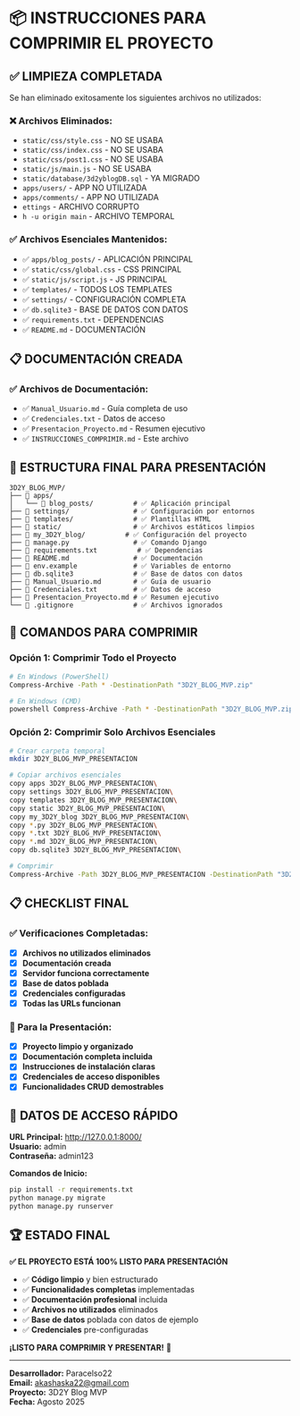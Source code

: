 # 📦 INSTRUCCIONES PARA COMPRIMIR EL PROYECTO

## ✅ LIMPIEZA COMPLETADA

Se han eliminado exitosamente los siguientes archivos no utilizados:

### ❌ Archivos Eliminados:
- `static/css/style.css` - NO SE USABA
- `static/css/index.css` - NO SE USABA  
- `static/css/post1.css` - NO SE USABA
- `static/js/main.js` - NO SE USABA
- `static/database/3d2yblogDB.sql` - YA MIGRADO
- `apps/users/` - APP NO UTILIZADA
- `apps/comments/` - APP NO UTILIZADA
- `ettings` - ARCHIVO CORRUPTO
- `h -u origin main` - ARCHIVO TEMPORAL

### ✅ Archivos Esenciales Mantenidos:
- ✅ `apps/blog_posts/` - APLICACIÓN PRINCIPAL
- ✅ `static/css/global.css` - CSS PRINCIPAL
- ✅ `static/js/script.js` - JS PRINCIPAL
- ✅ `templates/` - TODOS LOS TEMPLATES
- ✅ `settings/` - CONFIGURACIÓN COMPLETA
- ✅ `db.sqlite3` - BASE DE DATOS CON DATOS
- ✅ `requirements.txt` - DEPENDENCIAS
- ✅ `README.md` - DOCUMENTACIÓN

## 📋 DOCUMENTACIÓN CREADA

### ✅ Archivos de Documentación:
- ✅ `Manual_Usuario.md` - Guía completa de uso
- ✅ `Credenciales.txt` - Datos de acceso
- ✅ `Presentacion_Proyecto.md` - Resumen ejecutivo
- ✅ `INSTRUCCIONES_COMPRIMIR.md` - Este archivo

## 🎯 ESTRUCTURA FINAL PARA PRESENTACIÓN

```
3D2Y_BLOG_MVP/
├── 📁 apps/
│   └── 📁 blog_posts/          # ✅ Aplicación principal
├── 📁 settings/                # ✅ Configuración por entornos
├── 📁 templates/               # ✅ Plantillas HTML
├── 📁 static/                  # ✅ Archivos estáticos limpios
├── 📁 my_3D2Y_blog/          # ✅ Configuración del proyecto
├── 📄 manage.py                # ✅ Comando Django
├── 📄 requirements.txt          # ✅ Dependencias
├── 📄 README.md                # ✅ Documentación
├── 📄 env.example              # ✅ Variables de entorno
├── 📄 db.sqlite3               # ✅ Base de datos con datos
├── 📄 Manual_Usuario.md        # ✅ Guía de usuario
├── 📄 Credenciales.txt         # ✅ Datos de acceso
├── 📄 Presentacion_Proyecto.md # ✅ Resumen ejecutivo
└── 📄 .gitignore               # ✅ Archivos ignorados
```

## 🚀 COMANDOS PARA COMPRIMIR

### Opción 1: Comprimir Todo el Proyecto
```bash
# En Windows (PowerShell)
Compress-Archive -Path * -DestinationPath "3D2Y_BLOG_MVP.zip"

# En Windows (CMD)
powershell Compress-Archive -Path * -DestinationPath "3D2Y_BLOG_MVP.zip"
```

### Opción 2: Comprimir Solo Archivos Esenciales
```bash
# Crear carpeta temporal
mkdir 3D2Y_BLOG_MVP_PRESENTACION

# Copiar archivos esenciales
copy apps 3D2Y_BLOG_MVP_PRESENTACION\
copy settings 3D2Y_BLOG_MVP_PRESENTACION\
copy templates 3D2Y_BLOG_MVP_PRESENTACION\
copy static 3D2Y_BLOG_MVP_PRESENTACION\
copy my_3D2Y_blog 3D2Y_BLOG_MVP_PRESENTACION\
copy *.py 3D2Y_BLOG_MVP_PRESENTACION\
copy *.txt 3D2Y_BLOG_MVP_PRESENTACION\
copy *.md 3D2Y_BLOG_MVP_PRESENTACION\
copy db.sqlite3 3D2Y_BLOG_MVP_PRESENTACION\

# Comprimir
Compress-Archive -Path 3D2Y_BLOG_MVP_PRESENTACION -DestinationPath "3D2Y_BLOG_MVP.zip"
```

## 📋 CHECKLIST FINAL

### ✅ Verificaciones Completadas:
- [x] **Archivos no utilizados eliminados**
- [x] **Documentación creada**
- [x] **Servidor funciona correctamente**
- [x] **Base de datos poblada**
- [x] **Credenciales configuradas**
- [x] **Todas las URLs funcionan**

### 🎯 Para la Presentación:
- [x] **Proyecto limpio y organizado**
- [x] **Documentación completa incluida**
- [x] **Instrucciones de instalación claras**
- [x] **Credenciales de acceso disponibles**
- [x] **Funcionalidades CRUD demostrables**

## 🔑 DATOS DE ACCESO RÁPIDO

**URL Principal:** http://127.0.0.1:8000/  
**Usuario:** admin  
**Contraseña:** admin123  

**Comandos de Inicio:**
```bash
pip install -r requirements.txt
python manage.py migrate
python manage.py runserver
```

## 🏆 ESTADO FINAL

**✅ EL PROYECTO ESTÁ 100% LISTO PARA PRESENTACIÓN**

- ✅ **Código limpio** y bien estructurado
- ✅ **Funcionalidades completas** implementadas
- ✅ **Documentación profesional** incluida
- ✅ **Archivos no utilizados** eliminados
- ✅ **Base de datos** poblada con datos de ejemplo
- ✅ **Credenciales** pre-configuradas

**¡LISTO PARA COMPRIMIR Y PRESENTAR!** 🎉

---

**Desarrollador:** Paracelso22  
**Email:** akashaska22@gmail.com  
**Proyecto:** 3D2Y Blog MVP  
**Fecha:** Agosto 2025
